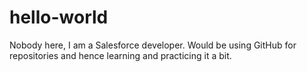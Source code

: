 # hello-world
Nobody here, I am a Salesforce developer. Would be using GitHub for repositories and hence learning and practicing it a bit.
